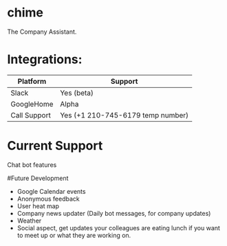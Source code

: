 # chime
The Company Assistant.

# Integrations:

| Platform   | Support |
| ---------- | ------- |
|    Slack   |   Yes (beta)  |
| GoogleHome | Alpha |
| Call Support | Yes (+1 210-745-6179 temp number)|

# Current Support

Chat bot features

#Future Development

- Google Calendar events
- Anonymous feedback
- User heat map
- Company news updater (Daily bot messages, for company updates)
- Weather
- Social aspect, get updates your colleagues are eating lunch if you want to meet up or what they are working on. 

